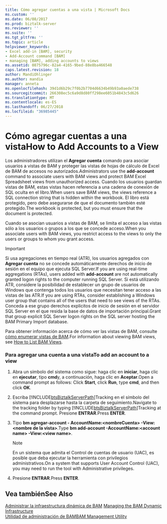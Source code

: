 ```yaml
---
title: Cómo agregar cuentas a una vista | Microsoft Docs
ms.custom: ''
ms.date: 06/08/2017
ms.prod: biztalk-server
ms.reviewer: ''
ms.suite: ''
ms.tgt_pltfrm: ''
ms.topic: article
helpviewer_keywords:
- Excel add-in [BAM], security
- Add-Account command [BAM]
- managing [BAM], adding accounts to views
ms.assetid: 0875796c-82a4-4165-9bed-88e8ba466548
caps.latest.revision: 18
author: MandiOhlinger
ms.author: mandia
manager: anneta
ms.openlocfilehash: 39d1d6b29c7f0b2b7704d6634b49b93a0aede738
ms.sourcegitcommit: 266308ec5c6a9d8d80ff298ee6051b4843c5d626
ms.translationtype: MT
ms.contentlocale: es-ES
ms.lasthandoff: 06/27/2018
ms.locfileid: "36985445"
---
```

# <a name="how-to-add-accounts-to-a-view"></a><span data-ttu-id="f5390-102">Cómo agregar cuentas a una vista</span><span class="sxs-lookup"><span data-stu-id="f5390-102">How to Add Accounts to a View</span></span>
<span data-ttu-id="f5390-103">Los administradores utilizan el **Agregar cuenta** comando para asociar usuarios a vistas de BAM y proteger las vistas de hojas de cálculo de Excel de BAM de accesos no autorizados.</span><span class="sxs-lookup"><span data-stu-id="f5390-103">Administrators use the **add-account** command to associate users with BAM views and protect BAM Excel Spreadsheet views from unauthorized access.</span></span> <span data-ttu-id="f5390-104">Cuando los usuarios guardan vistas de BAM, estas vistas hacen referencia a una cadena de conexión de SQL oculta en el libro.</span><span class="sxs-lookup"><span data-stu-id="f5390-104">When users save BAM views, the views reference a SQL connection string that is hidden within the workbook.</span></span> <span data-ttu-id="f5390-105">El libro está protegido, pero debe asegurarse de que el documento también esté protegido.</span><span class="sxs-lookup"><span data-stu-id="f5390-105">The workbook is protected, but you must ensure that the document is protected.</span></span>  
  
 <span data-ttu-id="f5390-106">Cuando se asocian usuarios a vistas de BAM, se limita el acceso a las vistas sólo a los usuarios o grupos a los que se concede acceso.</span><span class="sxs-lookup"><span data-stu-id="f5390-106">When you associate users with BAM views, you restrict access to the views to only the users or groups to whom you grant access.</span></span>  
  
> [!IMPORTANT]
>  <span data-ttu-id="f5390-107">Si usa agregaciones en tiempo real (ATR), los usuarios agregados con **Agregar cuenta** no se concede automáticamente derechos de inicio de sesión en el equipo que ejecuta SQL Server.</span><span class="sxs-lookup"><span data-stu-id="f5390-107">If you are using real-time aggregations (RTAs), users added with **add-account** are not automatically granted logon rights to the computer running SQL Server.</span></span> <span data-ttu-id="f5390-108">Si está utilizando ATR, considere la posibilidad de establecer un grupo de usuarios de Windows que contenga todos los usuarios que necesitan tener acceso a las vistas de las ATR.</span><span class="sxs-lookup"><span data-stu-id="f5390-108">If you are using RTAs, consider establishing a Windows user group that contains all of the users that need to see views of the RTAs.</span></span> <span data-ttu-id="f5390-109">Conceda a ese grupo derechos explícitos de inicio de sesión en el servidor SQL Server en el que resida la base de datos de importación principal.</span><span class="sxs-lookup"><span data-stu-id="f5390-109">Grant that group explicit SQL Server logon rights on the SQL server hosting the BAM Primary Import database.</span></span>  
  
 <span data-ttu-id="f5390-110">Para obtener información acerca de cómo ver las vistas de BAM, consulte [cómo enumerar vistas de BAM](../core/how-to-list-bam-views.md).</span><span class="sxs-lookup"><span data-stu-id="f5390-110">For information about viewing BAM views, see [How to List BAM Views](../core/how-to-list-bam-views.md).</span></span>  
  
### <a name="to-add-an-account-to-a-view"></a><span data-ttu-id="f5390-111">Para agregar una cuenta a una vista</span><span class="sxs-lookup"><span data-stu-id="f5390-111">To add an account to a view</span></span>  
  
1. <span data-ttu-id="f5390-112">Abra un símbolo del sistema como sigue: haga clic en **iniciar**, haga clic en **ejecutar**, tipo **cmd**y, a continuación, haga clic en **Aceptar**.</span><span class="sxs-lookup"><span data-stu-id="f5390-112">Open a command prompt as follows: Click **Start**, click **Run**, type **cmd**, and then click **OK**.</span></span>  
  
2. <span data-ttu-id="f5390-113">Escriba [!INCLUDE[btsBiztalkServerPath](../includes/btsbiztalkserverpath-md.md)]Tracking en el símbolo del sistema para desplazarse hasta la carpeta de seguimiento.</span><span class="sxs-lookup"><span data-stu-id="f5390-113">Navigate to the tracking folder by typing [!INCLUDE[btsBiztalkServerPath](../includes/btsbiztalkserverpath-md.md)]Tracking at the command prompt.</span></span> <span data-ttu-id="f5390-114">Presione **ENTRAR**.</span><span class="sxs-lookup"><span data-stu-id="f5390-114">Press **ENTER**.</span></span>  
  
3. <span data-ttu-id="f5390-115">Tipo **bm agregar-account - AccountName:\<nombreCuenta\> -View:\<nombre de la vista\>**.</span><span class="sxs-lookup"><span data-stu-id="f5390-115">Type **bm add-account -AccountName:\<account name\> -View:\<view name\>**.</span></span>  
  
   > [!NOTE]
   >  <span data-ttu-id="f5390-116">En un sistema que admita el Control de cuentas de usuario (UAC), es posible que deba ejecutar la herramienta con privilegios administrativos.</span><span class="sxs-lookup"><span data-stu-id="f5390-116">On a system that supports User Account Control (UAC), you may need to run the tool with Administrative privileges.</span></span>  
  
4. <span data-ttu-id="f5390-117">Presione **ENTRAR**.</span><span class="sxs-lookup"><span data-stu-id="f5390-117">Press **ENTER**.</span></span>  
  
## <a name="see-also"></a><span data-ttu-id="f5390-118">Vea también</span><span class="sxs-lookup"><span data-stu-id="f5390-118">See Also</span></span>  
 <span data-ttu-id="f5390-119">[Administrar la infraestructura dinámica de BAM](../core/managing-the-bam-dynamic-infrastructure.md) </span><span class="sxs-lookup"><span data-stu-id="f5390-119">[Managing the BAM Dynamic Infrastructure](../core/managing-the-bam-dynamic-infrastructure.md) </span></span>  
 [<span data-ttu-id="f5390-120">Utilidad de administración de BAM</span><span class="sxs-lookup"><span data-stu-id="f5390-120">BAM Management Utility</span></span>](../core/bam-management-utility.md)